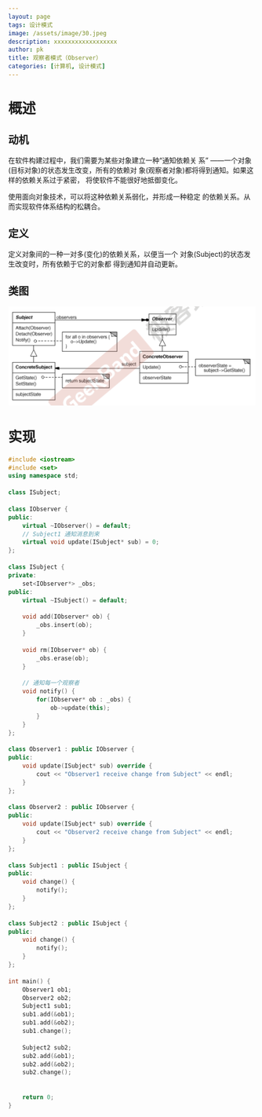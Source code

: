 ```yaml
---
layout: page
tags: 设计模式
image: /assets/image/30.jpeg
description: xxxxxxxxxxxxxxxxxx
author: pk
title: 观察者模式（Observer）
categories: [计算机, 设计模式]
---
```


# 概述

## 动机

在软件构建过程中，我们需要为某些对象建立一种“通知依赖关 系” ——一个对象(目标对象)的状态发生改变，所有的依赖对 象(观察者对象)都将得到通知。如果这样的依赖关系过于紧密， 将使软件不能很好地抵御变化。

使用面向对象技术，可以将这种依赖关系弱化，并形成一种稳定 的依赖关系。从而实现软件体系结构的松耦合。

## 定义

定义对象间的一种一对多(变化)的依赖关系，以便当一个 对象(Subject)的状态发生改变时，所有依赖于它的对象都 得到通知并自动更新。

## 类图

![/assets/content/2.png](/assets/content/2.png)



# 实现

```cpp
#include <iostream>
#include <set>
using namespace std;

class ISubject;

class IObserver {
public:
    virtual ~IObserver() = default;
    // Subject1 通知消息到来
    virtual void update(ISubject* sub) = 0;
};

class ISubject {
private:
    set<IObserver*> _obs;
public:
    virtual ~ISubject() = default;

    void add(IObserver* ob) {
        _obs.insert(ob);
    }

    void rm(IObserver* ob) {
        _obs.erase(ob);
    }

    // 通知每一个观察者
    void notify() {
        for(IObserver* ob : _obs) {
            ob->update(this);
        }
    }
};

class Observer1 : public IObserver {
public:
    void update(ISubject* sub) override {
        cout << "Observer1 receive change from Subject" << endl;
    }
};

class Observer2 : public IObserver {
public:
    void update(ISubject* sub) override {
        cout << "Observer2 receive change from Subject" << endl;
    }
};

class Subject1 : public ISubject {
public:
    void change() {
        notify();
    }
};

class Subject2 : public ISubject {
public:
    void change() {
        notify();
    }
};

int main() {
    Observer1 ob1;
    Observer2 ob2;
    Subject1 sub1;
    sub1.add(&ob1);
    sub1.add(&ob2);
    sub1.change();

    Subject2 sub2;
    sub2.add(&ob1);
    sub2.add(&ob2);
    sub2.change();


    return 0;
}
```




